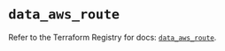 # `data_aws_route`

Refer to the Terraform Registry for docs: [`data_aws_route`](https://registry.terraform.io/providers/hashicorp/aws/6.8.0/docs/data-sources/route).
